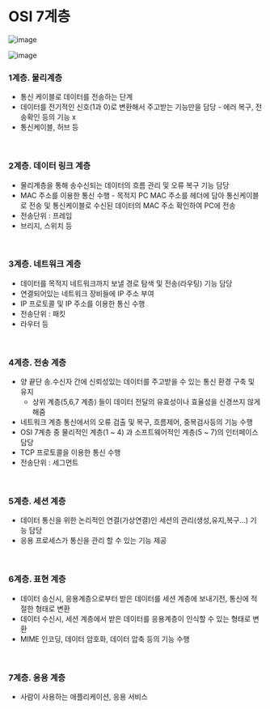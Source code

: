 # OSI 7계층

![image](https://user-images.githubusercontent.com/48702893/103117063-22f91300-46ac-11eb-9065-a87e5a6fb145.png)

![image](https://user-images.githubusercontent.com/48702893/103117098-4cb23a00-46ac-11eb-994c-400728806887.png)


### 1계층. 물리계층
* 통신 케이블로 데이터를 전송하는 단계
* 데이터를 전기적인 신호(1과 0)로 변환해서 주고받는 기능만을 담당 - 에러 복구, 전송확인 등의 기능 x
* 통신케이블, 허브 등

<br>

### 2계층. 데이터 링크 계층 
* 물리계층을 통해 송수신되는 데이터의 흐름 관리 및 오류 복구 기능 담당
* MAC 주소를 이용한 통신 수행 - 목적지 PC MAC 주소를 헤더에 담아 통신케이블로 전송 및 통신케이블로 수신된 데이터의 MAC 주소 확인하여 PC에 전송
* 전송단위 : 프레임
* 브리지, 스위치 등

<br>

### 3계층. 네트워크 계층
* 데이터를 목적지 네트워크까지 보낼 경로 탐색 및 전송(라우팅) 기능 담당
* 연결되어있는 네트워크 장비들에 IP 주소 부여
* IP 프로토콜 및 IP 주소를 이용한 통신 수행
* 전송단위 : 패킷
* 라우터 등

<br>

### 4계층. 전송 계층
* 양 끝단 송.수신자 간에 신뢰성있는 데이터를 주고받을 수 있는 통신 환경 구축 및 유지
   * 상위 계층(5,6,7 계층) 들이 데이터 전달의 유효성이나 효율성을 신경쓰지 않게 해줌 
* 네트워크 계층 통신에서의 오류 검출 및 복구, 흐름제어, 중복검사등의 기능 수행
* OSI 7계층 중 물리적인 계층(1 ~ 4) 과 소프트웨어적인 계층(5 ~ 7)의 인터페이스 담당
* TCP 프로토콜을 이용한 통신 수행
* 전송단위 : 세그먼트

<br>

### 5계층. 세션 계층
* 데이터 통신을 위한 논리적인 연결(가상연결)인 세션의 관리(생성,유지,복구...) 기능 담당
* 응용 프로세스가 통신을 관리 할 수 있는 기능 제공

<br>

### 6계층. 표현 계층
* 데이터 송신시, 응용계층으로부터 받은 데이터를 세션 계층에 보내기전, 통신에 적절한 형태로 변환
* 데이터 수신시, 세션 계층에서 받은 데이터를 응용계층이 인식할 수 있는 형태로 변환
* MIME 인코딩, 데이터 암호화, 데이터 압축 등의 기능 수행

<br>

### 7계층. 응용 계층
* 사람이 사용하는 애플리케이션, 응용 서비스
